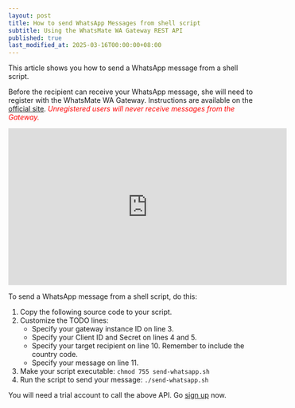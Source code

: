 ```yaml
---
layout: post
title: How to send WhatsApp Messages from shell script
subtitle: Using the WhatsMate WA Gateway REST API
published: true
last_modified_at: 2025-03-16T00:00:00+08:00
---
```


This article shows you how to send a WhatsApp message from a shell script.

Before the recipient can receive your WhatsApp message, she will need to register with the WhatsMate WA Gateway. Instructions are available on the [official site](https://www.whatsmate.net/whatsapp-gateway-api.html). <span style="color:red">*Unregistered users will never receive messages from the Gateway.*</span>


<iframe width="560" height="315" src="https://www.youtube.com/embed/iQnzXsuywag?rel=0&cc_load_policy=1" frameborder="0" allowfullscreen></iframe>


To send a WhatsApp message from a shell script, do this:

1. Copy the following source code to your script.  <script src="https://gist.github.com/whatsmate/10c75499502a2ededc23.js"></script>
2. Customize the TODO lines:
   * Specify your gateway instance ID on line 3.
   * Specify your Client ID and Secret on lines 4 and 5.
   * Specify your target recipient on line 10. Remember to include the country code.
   * Specify your message on line 11.
3. Make your script executable: `chmod 755 send-whatsapp.sh`
4. Run the script to send your message: `./send-whatsapp.sh`


You will need a trial account to call the above API. Go [sign up](https://www.whatsmate.net/whatsapp-gateway-api.html) now.



<br>

